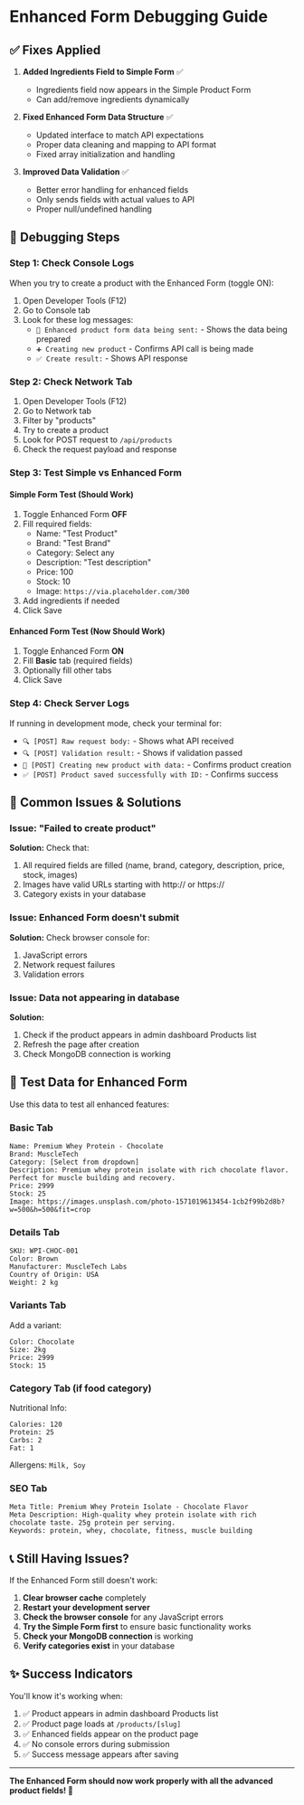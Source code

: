 # Enhanced Form Debugging Guide

## ✅ **Fixes Applied**

1. **Added Ingredients Field to Simple Form** ✅
   - Ingredients field now appears in the Simple Product Form
   - Can add/remove ingredients dynamically

2. **Fixed Enhanced Form Data Structure** ✅  
   - Updated interface to match API expectations
   - Proper data cleaning and mapping to API format
   - Fixed array initialization and handling

3. **Improved Data Validation** ✅
   - Better error handling for enhanced fields
   - Only sends fields with actual values to API
   - Proper null/undefined handling

## 🐛 **Debugging Steps**

### **Step 1: Check Console Logs**
When you try to create a product with the Enhanced Form (toggle ON):
1. Open Developer Tools (F12)
2. Go to Console tab
3. Look for these log messages:
   - `🚀 Enhanced product form data being sent:` - Shows the data being prepared
   - `➕ Creating new product` - Confirms API call is being made
   - `✅ Create result:` - Shows API response

### **Step 2: Check Network Tab**
1. Open Developer Tools (F12)
2. Go to Network tab
3. Filter by "products" 
4. Try to create a product
5. Look for POST request to `/api/products`
6. Check the request payload and response

### **Step 3: Test Simple vs Enhanced Form**

#### **Simple Form Test (Should Work)**
1. Toggle Enhanced Form **OFF**
2. Fill required fields:
   - Name: "Test Product"
   - Brand: "Test Brand"
   - Category: Select any
   - Description: "Test description"
   - Price: 100
   - Stock: 10
   - Image: `https://via.placeholder.com/300`
3. Add ingredients if needed
4. Click Save

#### **Enhanced Form Test (Now Should Work)**
1. Toggle Enhanced Form **ON**
2. Fill **Basic** tab (required fields)
3. Optionally fill other tabs
4. Click Save

### **Step 4: Check Server Logs**
If running in development mode, check your terminal for:
- `🔍 [POST] Raw request body:` - Shows what API received
- `🔍 [POST] Validation result:` - Shows if validation passed
- `🎉 [POST] Creating new product with data:` - Confirms product creation
- `✅ [POST] Product saved successfully with ID:` - Confirms success

## 🚨 **Common Issues & Solutions**

### **Issue: "Failed to create product"**
**Solution:** Check that:
1. All required fields are filled (name, brand, category, description, price, stock, images)
2. Images have valid URLs starting with http:// or https://
3. Category exists in your database

### **Issue: Enhanced Form doesn't submit**
**Solution:** Check browser console for:
1. JavaScript errors
2. Network request failures
3. Validation errors

### **Issue: Data not appearing in database**
**Solution:** 
1. Check if the product appears in admin dashboard Products list
2. Refresh the page after creation
3. Check MongoDB connection is working

## 🧪 **Test Data for Enhanced Form**

Use this data to test all enhanced features:

### **Basic Tab**
```
Name: Premium Whey Protein - Chocolate
Brand: MuscleTech  
Category: [Select from dropdown]
Description: Premium whey protein isolate with rich chocolate flavor. Perfect for muscle building and recovery.
Price: 2999
Stock: 25
Image: https://images.unsplash.com/photo-1571019613454-1cb2f99b2d8b?w=500&h=500&fit=crop
```

### **Details Tab**
```
SKU: WPI-CHOC-001
Color: Brown
Manufacturer: MuscleTech Labs
Country of Origin: USA
Weight: 2 kg
```

### **Variants Tab**
Add a variant:
```
Color: Chocolate
Size: 2kg
Price: 2999
Stock: 15
```

### **Category Tab** (if food category)
Nutritional Info:
```
Calories: 120
Protein: 25
Carbs: 2
Fat: 1
```

Allergens: `Milk, Soy`

### **SEO Tab**
```
Meta Title: Premium Whey Protein Isolate - Chocolate Flavor
Meta Description: High-quality whey protein isolate with rich chocolate taste. 25g protein per serving.
Keywords: protein, whey, chocolate, fitness, muscle building
```

## 📞 **Still Having Issues?**

If the Enhanced Form still doesn't work:
1. **Clear browser cache** completely
2. **Restart your development server**
3. **Check the browser console** for any JavaScript errors
4. **Try the Simple Form first** to ensure basic functionality works
5. **Check your MongoDB connection** is working
6. **Verify categories exist** in your database

## ✨ **Success Indicators**

You'll know it's working when:
1. ✅ Product appears in admin dashboard Products list
2. ✅ Product page loads at `/products/[slug]`  
3. ✅ Enhanced fields appear on the product page
4. ✅ No console errors during submission
5. ✅ Success message appears after saving

---

**The Enhanced Form should now work properly with all the advanced product fields! 🚀**